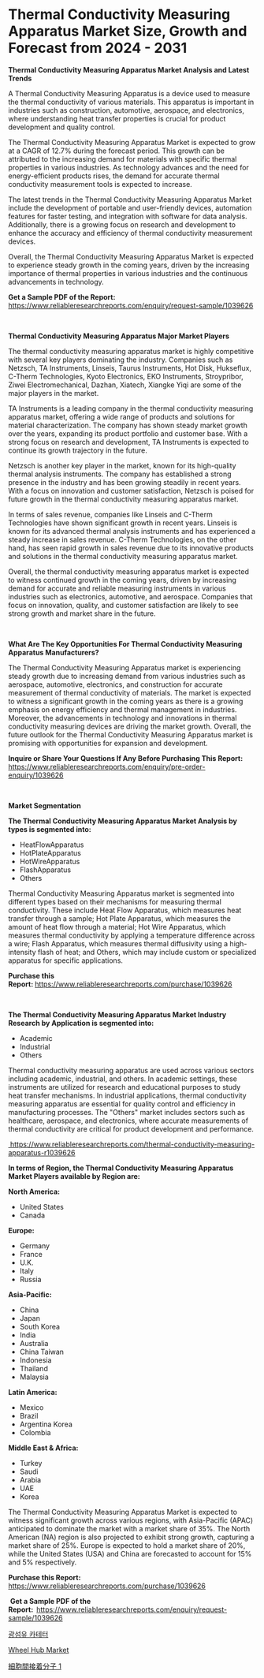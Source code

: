 <p><h1>Thermal Conductivity Measuring Apparatus Market Size, Growth and Forecast from 2024 - 2031</h1></p><p><strong>Thermal Conductivity Measuring Apparatus Market Analysis and Latest Trends</strong></p>
<p><p>A Thermal Conductivity Measuring Apparatus is a device used to measure the thermal conductivity of various materials. This apparatus is important in industries such as construction, automotive, aerospace, and electronics, where understanding heat transfer properties is crucial for product development and quality control.</p><p>The Thermal Conductivity Measuring Apparatus Market is expected to grow at a CAGR of 12.7% during the forecast period. This growth can be attributed to the increasing demand for materials with specific thermal properties in various industries. As technology advances and the need for energy-efficient products rises, the demand for accurate thermal conductivity measurement tools is expected to increase.</p><p>The latest trends in the Thermal Conductivity Measuring Apparatus Market include the development of portable and user-friendly devices, automation features for faster testing, and integration with software for data analysis. Additionally, there is a growing focus on research and development to enhance the accuracy and efficiency of thermal conductivity measurement devices.</p><p>Overall, the Thermal Conductivity Measuring Apparatus Market is expected to experience steady growth in the coming years, driven by the increasing importance of thermal properties in various industries and the continuous advancements in technology.</p></p>
<p><strong>Get a Sample PDF of the Report:&nbsp;</strong> <a href="https://www.reliableresearchreports.com/enquiry/request-sample/1039626">https://www.reliableresearchreports.com/enquiry/request-sample/1039626</a></p>
<p>&nbsp;</p>
<p><strong>Thermal Conductivity Measuring Apparatus Major Market Players</strong></p>
<p><p>The thermal conductivity measuring apparatus market is highly competitive with several key players dominating the industry. Companies such as Netzsch, TA Instruments, Linseis, Taurus Instruments, Hot Disk, Hukseflux, C-Therm Technologies, Kyoto Electronics, EKO Instruments, Stroypribor, Ziwei Electromechanical, Dazhan, Xiatech, Xiangke Yiqi are some of the major players in the market.</p><p>TA Instruments is a leading company in the thermal conductivity measuring apparatus market, offering a wide range of products and solutions for material characterization. The company has shown steady market growth over the years, expanding its product portfolio and customer base. With a strong focus on research and development, TA Instruments is expected to continue its growth trajectory in the future.</p><p>Netzsch is another key player in the market, known for its high-quality thermal analysis instruments. The company has established a strong presence in the industry and has been growing steadily in recent years. With a focus on innovation and customer satisfaction, Netzsch is poised for future growth in the thermal conductivity measuring apparatus market.</p><p>In terms of sales revenue, companies like Linseis and C-Therm Technologies have shown significant growth in recent years. Linseis is known for its advanced thermal analysis instruments and has experienced a steady increase in sales revenue. C-Therm Technologies, on the other hand, has seen rapid growth in sales revenue due to its innovative products and solutions in the thermal conductivity measuring apparatus market.</p><p>Overall, the thermal conductivity measuring apparatus market is expected to witness continued growth in the coming years, driven by increasing demand for accurate and reliable measuring instruments in various industries such as electronics, automotive, and aerospace. Companies that focus on innovation, quality, and customer satisfaction are likely to see strong growth and market share in the future.</p></p>
<p>&nbsp;</p>
<p><strong>What Are The Key Opportunities For Thermal Conductivity Measuring Apparatus Manufacturers?</strong></p>
<p><p>The Thermal Conductivity Measuring Apparatus market is experiencing steady growth due to increasing demand from various industries such as aerospace, automotive, electronics, and construction for accurate measurement of thermal conductivity of materials. The market is expected to witness a significant growth in the coming years as there is a growing emphasis on energy efficiency and thermal management in industries. Moreover, the advancements in technology and innovations in thermal conductivity measuring devices are driving the market growth. Overall, the future outlook for the Thermal Conductivity Measuring Apparatus market is promising with opportunities for expansion and development.</p></p>
<p><strong>Inquire or Share Your Questions If Any Before Purchasing This Report:</strong> <a href="https://www.reliableresearchreports.com/enquiry/pre-order-enquiry/1039626">https://www.reliableresearchreports.com/enquiry/pre-order-enquiry/1039626</a></p>
<p>&nbsp;</p>
<p><strong>Market Segmentation</strong></p>
<p><strong>The Thermal Conductivity Measuring Apparatus Market Analysis by types is segmented into:</strong></p>
<p><ul><li>HeatFlowApparatus</li><li>HotPlateApparatus</li><li>HotWireApparatus</li><li>FlashApparatus</li><li>Others</li></ul></p>
<p><p>Thermal Conductivity Measuring Apparatus market is segmented into different types based on their mechanisms for measuring thermal conductivity. These include Heat Flow Apparatus, which measures heat transfer through a sample; Hot Plate Apparatus, which measures the amount of heat flow through a material; Hot Wire Apparatus, which measures thermal conductivity by applying a temperature difference across a wire; Flash Apparatus, which measures thermal diffusivity using a high-intensity flash of heat; and Others, which may include custom or specialized apparatus for specific applications.</p></p>
<p><strong>Purchase this Report:&nbsp;</strong><a href="https://www.reliableresearchreports.com/purchase/1039626">https://www.reliableresearchreports.com/purchase/1039626</a></p>
<p>&nbsp;</p>
<p><strong>The Thermal Conductivity Measuring Apparatus Market Industry Research by Application is segmented into:</strong></p>
<p><ul><li>Academic</li><li>Industrial</li><li>Others</li></ul></p>
<p><p>Thermal conductivity measuring apparatus are used across various sectors including academic, industrial, and others. In academic settings, these instruments are utilized for research and educational purposes to study heat transfer mechanisms. In industrial applications, thermal conductivity measuring apparatus are essential for quality control and efficiency in manufacturing processes. The "Others" market includes sectors such as healthcare, aerospace, and electronics, where accurate measurements of thermal conductivity are critical for product development and performance.</p></p>
<p><a href="https://www.reliableresearchreports.com/thermal-conductivity-measuring-apparatus-r1039626">&nbsp;https://www.reliableresearchreports.com/thermal-conductivity-measuring-apparatus-r1039626</a></p>
<p><strong>In terms of Region, the Thermal Conductivity Measuring Apparatus Market Players available by Region are:</strong></p>
<p>
    <p> <strong> North America: </strong>
        <ul>
            <li>United States</li>
            <li>Canada</li>
        </ul>
        </p> 
    <p> <strong> Europe: </strong>
        <ul>
            <li>Germany</li>
            <li>France</li>
            <li>U.K.</li>
            <li>Italy</li>
            <li>Russia</li>
        </ul>
        </p> 
    <p> <strong> Asia-Pacific: </strong>
        <ul>
            <li>China</li>
            <li>Japan</li>
            <li>South Korea</li>
            <li>India</li>
            <li>Australia</li>
            <li>China Taiwan</li>
            <li>Indonesia</li>
            <li>Thailand</li>
            <li>Malaysia</li>
        </ul>
        </p> 
    <p> <strong> Latin America: </strong>
        <ul>
            <li>Mexico</li>
            <li>Brazil</li>
            <li>Argentina Korea</li>
            <li>Colombia</li>
        </ul>
        </p> 
    <p> <strong> Middle East & Africa: </strong>
        <ul>
            <li>Turkey</li>
            <li>Saudi</li>
            <li>Arabia</li>
            <li>UAE</li>
            <li>Korea</li>
        </ul>
    </p>
    </p>
<p><p>The Thermal Conductivity Measuring Apparatus Market is expected to witness significant growth across various regions, with Asia-Pacific (APAC) anticipated to dominate the market with a market share of 35%. The North American (NA) region is also projected to exhibit strong growth, capturing a market share of 25%. Europe is expected to hold a market share of 20%, while the United States (USA) and China are forecasted to account for 15% and 5% respectively.</p></p>
<p><strong>Purchase this Report: </strong><a href="https://www.reliableresearchreports.com/purchase/1039626">https://www.reliableresearchreports.com/purchase/1039626</a></p>
<p>&nbsp;<strong>Get a Sample PDF of the Report:&nbsp;&nbsp;</strong><a href="https://www.reliableresearchreports.com/enquiry/request-sample/1039626">https://www.reliableresearchreports.com/enquiry/request-sample/1039626</a></p>
<p><strong></strong></p>
<p><p><a href="https://medium.com/@kirby6567566/2024%EB%85%84%EB%B6%80%ED%84%B0-2031%EB%85%84%EA%B9%8C%EC%A7%80%EC%9D%98-%EC%8B%9C%EC%9E%A5-%EB%B6%84%EC%84%9D-%EB%B0%8F-%EA%B7%9C%EB%AA%A8-%EC%98%88%EC%B8%A1%EB%90%9C-%EA%B4%91%EC%84%AC%EC%9C%A0-%EC%B9%B4%ED%85%8C%ED%84%B0-%EC%8B%9C%EC%9E%A5-897e6626e3d1">광섬유 카테터</a></p><p><a href="https://medium.com/@xkaywildex/wheel-hub-market-size-market-outlook-and-market-forecast-2024-to-2031-504dfaab7f09">Wheel Hub Market</a></p><p><a href="https://medium.com/@aaronanfotrrd897367/%E7%B4%B0%E8%83%9E%E9%96%93%E6%8E%A5%E7%9D%80%E5%88%86%E5%AD%901%E5%B8%82%E5%A0%B4%E3%81%AE%E5%88%86%E6%9E%90-%E3%82%B0%E3%83%AD%E3%83%BC%E3%83%90%E3%83%AB%E7%94%A3%E6%A5%AD%E3%81%AE%E8%A6%8B%E9%80%9A%E3%81%97%E3%81%A8%E4%BA%88%E6%B8%AC-2024%E5%B9%B4%E3%81%8B%E3%82%892031%E5%B9%B4-ccfbe28213c6">細胞間接着分子 1</a></p></p>